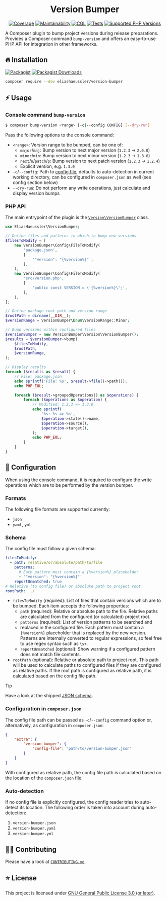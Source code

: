 <div align="center">

# Version Bumper

[![Coverage](https://img.shields.io/coverallsCoverage/github/eliashaeussler/version-bumper?logo=coveralls)](https://coveralls.io/github/eliashaeussler/version-bumper)
[![Maintainability](https://img.shields.io/codeclimate/maintainability/eliashaeussler/version-bumper?logo=codeclimate)](https://codeclimate.com/github/eliashaeussler/version-bumper/maintainability)
[![CGL](https://img.shields.io/github/actions/workflow/status/eliashaeussler/version-bumper/cgl.yaml?label=cgl&logo=github)](https://github.com/eliashaeussler/version-bumper/actions/workflows/cgl.yaml)
[![Tests](https://img.shields.io/github/actions/workflow/status/eliashaeussler/version-bumper/tests.yaml?label=tests&logo=github)](https://github.com/eliashaeussler/version-bumper/actions/workflows/tests.yaml)
[![Supported PHP Versions](https://img.shields.io/packagist/dependency-v/eliashaeussler/version-bumper/php?logo=php)](https://packagist.org/packages/eliashaeussler/version-bumper)

</div>

A Composer plugin to bump project versions during release preparations.
Provides a Composer command `bump-version` and offers an easy-to-use PHP
API for integration in other frameworks.

## 🔥 Installation

[![Packagist](https://img.shields.io/packagist/v/eliashaeussler/version-bumper?label=version&logo=packagist)](https://packagist.org/packages/eliashaeussler/version-bumper)
[![Packagist Downloads](https://img.shields.io/packagist/dt/eliashaeussler/version-bumper?color=brightgreen)](https://packagist.org/packages/eliashaeussler/version-bumper)

```bash
composer require --dev eliashaeussler/version-bumper
```

## ⚡ Usage

### Console command `bump-version`

```bash
$ composer bump-version <range> [-c|--config CONFIG] [--dry-run]
```

Pass the following options to the console command:

* `<range>`: Version range to be bumped, can be one of:
  - `major`/`maj`: Bump version to next major version
    (`1.2.3` -> `2.0.0`)
  - `minor`/`min`: Bump version to next minor version
    (`1.2.3` -> `1.3.0`)
  - `next`/`n`/`patch`/`p`: Bump version to next patch
    version (`1.2.3` -> `1.2.4`)
  - Explicit version, e.g. `1.3.0`
* `-c`/`--config`: Path to [config file](#-configuration),
  defaults to auto-detection in current working directory,
  can be configured in `composer.json` as well (see
  config section below)
* `--dry-run`: Do not perform any write operations, just
  calculate and display version bumps

### PHP API

The main entrypoint of the plugin is the
[`Version\VersionBumper`](src/Version/VersionBumper.php) class.

```php
use EliasHaeussler\VersionBumper;

// Define files and patterns in which to bump new versions
$filesToModify = [
    new VersionBumper\Config\FileToModify(
        'package.json',
        [
            '"version": "{%version%}"',
        ],
    ),
    new VersionBumper\Config\FileToModify(
        'src/Version.php',
        [
            'public const VERSION = \'{%version%}\';',
        ],
    ),
];

// Define package root path and version range
$rootPath = dirname(__DIR__);
$versionRange = VersionBumper\Enum\VersionRange::Minor;

// Bump versions within configured files
$versionBumper = new VersionBumper\Version\VersionBumper();
$results = $versionBumper->bump(
    $filesToModify,
    $rootPath,
    $versionRange,
);

// Display results
foreach ($results as $result) {
    // File: package.json
    echo sprintf('File: %s', $result->file()->path());
    echo PHP_EOL;

    foreach ($result->groupedOperations() as $operations) {
        foreach ($operations as $operation) {
            // Modified: 1.2.3 => 1.3.0
            echo sprintf(
                '%s: %s => %s',
                $operation->state()->name,
                $operation->source(),
                $operation->target(),
            );
            echo PHP_EOL;
        }
    }
}
```

## 📝 Configuration

When using the console command, it is required to configure
the write operations which are to be performed by the version
bumper.

### Formats

The following file formats are supported currently:

* `json`
* `yaml`, `yml`

### Schema

The config file must follow a given schema:

```yaml
filesToModify:
  - path: relative/or/absolute/path/to/file
    patterns:
      # Each pattern must contain a {%version%} placeholder
      - '"version": "{%version%}"'
    reportUnmatched: true
# Relative (to config file) or absolute path to project root
rootPath: ../
```

* `filesToModify` (required): List of files that contain versions which
  are to be bumped. Each item accepts the following properties:
  - `path` (required): Relative or absolute path to the file. Relative
    paths are calculated from the configured (or calculated) project root.
  - `patterns` (required): List of version patterns to be searched and
  - replaced in the configured file. Each pattern must contain a
    `{%version%}` placeholder that is replaced by the new version.
    Patterns are internally converted to regular expressions, so
    feel free to use regex syntax such as `\s+`.
  - `reportUnmatched` (optional): Show warning if a configured pattern
    does not match file contents.
* `rootPath` (optional): Relative or absolute path to project root.
  This path will be used to calculate paths to configured files if
  they are configured as relative paths. If the root path is configured
  as relative path, it is calculated based on the config file path.

> [!TIP]
> Have a look at the shipped [JSON schema](res/version-bumper.schema.json).

### Configuration in `composer.json`

The config file path can be passed as `-c`/`--config` command
option or, alternatively, as configuration in `composer.json`:

```json
{
    "extra": {
        "version-bumper": {
            "config-file": "path/to/version-bumper.json"
        }
    }
}
```

With configured as relative path, the config file path is
calculated based on the location of the `composer.json` file.

### Auto-detection

If no config file is explicitly configured, the config reader
tries to auto-detect its location. The following order is taken
into account during auto-detection:

1. `version-bumper.json`
2. `version-bumper.yaml`
3. `version-bumper.yml`

## 🧑‍💻 Contributing

Please have a look at [`CONTRIBUTING.md`](CONTRIBUTING.md).

## ⭐ License

This project is licensed under [GNU General Public License 3.0 (or later)](LICENSE).
